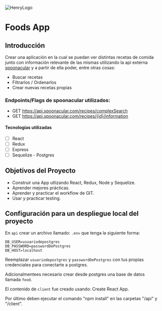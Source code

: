 ![HenryLogo](https://d31uz8lwfmyn8g.cloudfront.net/Assets/logo-henry-white-lg.png)

# Foods App

## Introducción

Crear una aplicación en la cual se puedan ver distintas recetas de comida junto con información relevante de las mismas utilizando la api externa [spoonacular](https://spoonacular.com/food-api) y a partir de ella poder, entre otras cosas:

- Buscar recetas
- Filtrarlos / Ordenarlos
- Crear nuevas recetas propias

### Endpoints/Flags de __spoonacular__ utilizados:

- GET <https://api.spoonacular.com/recipes/complexSearch>
- GET <https://api.spoonacular.com/recipes/{id}/information>

#### Tecnologías utilizadas

- [ ] React
- [ ] Redux
- [ ] Express
- [ ] Sequelize - Postgres

## Objetivos del Proyecto

- Construir una App utlizando React, Redux, Node y Sequelize.
- Aprender mejores prácticas.
- Aprender y practicar el workflow de GIT.
- Usar y practicar testing.

## Configuración para un despliegue local del proyecto

En `api` crear un archivo llamado: `.env` que tenga la siguiente forma:

```env
DB_USER=usuariodepostgres
DB_PASSWORD=passwordDePostgres
DB_HOST=localhost
```

Reemplazar `usuariodepostgres` y `passwordDePostgres` con tus propias credenciales para conectarte a postgres.

Adicionalmentees necesario crear desde postgres una base de datos llamada `food`.

El contenido de `client` fue creado usando: Create React App.

Por último deben ejecutar el comando "npm install" en las carpetas "/api" y "/client".
